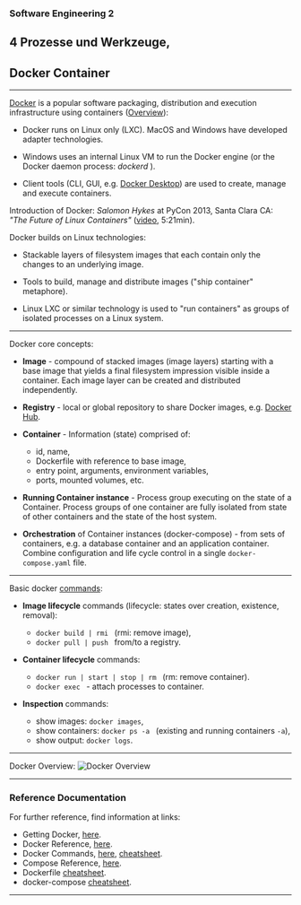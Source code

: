 ### Software Engineering 2
## 4 Prozesse und Werkzeuge,

## Docker Container 

---

[Docker](https://docs.docker.com) is a popular software packaging, distribution and execution infrastructure using containers ([Overview](https://docs.docker.com/get-started/overview)):

- Docker runs on Linux only (LXC). MacOS and Windows have developed adapter technologies.

- Windows uses an internal Linux VM to run the Docker engine (or the Docker daemon
    process: *dockerd* ).

- Client tools (CLI, GUI, e.g. [Docker Desktop](https://docs.docker.com/desktop/install/windows-install/)) are used to create, manage and execute containers.

Introduction of Docker: *Salomon Hykes* at PyCon 2013, Santa Clara CA: *"The Future of Linux Containers"* ([video](https://www.youtube.com/watch?v=9xciauwbsuo), 5:21min).


Docker builds on Linux technologies:

- Stackable layers of filesystem images that each contain only the changes
  to an underlying image.

- Tools to build, manage and distribute images ("ship container" metaphore).

- Linux LXC or similar technology is used to "run containers" as
  groups of isolated processes on a Linux system.

---

Docker core concepts:
- **Image** - compound of stacked images (image layers) starting with a base image that yields
  a final filesystem impression visible inside a container. Each image layer can be created
  and distributed independently.

- **Registry** - local or global repository to share Docker images, e.g. [Docker Hub](https://hub.docker.com).

- **Container** - Information (state) comprised of:
  - id, name,
  - Dockerfile with reference to base image,
  - entry point, arguments, environment variables,
  - ports, mounted volumes, etc.

- **Running Container instance** - Process group executing on the state of a Container.
  Process groups of one container are fully isolated from state of other containers
  and the state of the host system.

- **Orchestration** of Container instances (docker-compose) - from sets of containers,
  e.g. a database container and an application container. Combine configuration and
  life cycle control in a single `docker-compose.yaml` file.

---

Basic docker [commands](https://docs.docker.com/engine/reference/commandline/docker/):

* **Image lifecycle** commands (lifecycle: states over creation, existence, removal):
  * `docker build | rmi ` (rmi: remove image),
  * `docker pull | push ` from/to a registry.

* **Container lifecycle** commands:
  * `docker run | start | stop | rm ` (rm: remove container).
  * `docker exec ` - attach processes to container.

* **Inspection** commands:
  * show images: `docker images`,
  * show containers: `docker ps -a ` (existing and running containers `-a`),
  * show output: `docker logs`.

---

Docker Overview:
![Docker Overview](https://docs.docker.com/engine/images/architecture.svg "Some hover text")

---

### Reference Documentation
For further reference, find information at links:

* Getting Docker, [here](https://docs.docker.com/get-docker).
* Docker Reference, [here](https://docs.docker.com/reference).
* Docker Commands,  [here](https://docs.docker.com/engine/reference/commandline/docker),
  [cheatsheet](https://devhints.io/docker).
* Compose Reference, [here](https://docs.docker.com/compose/features-uses).
* Dockerfile [cheatsheet](https://devhints.io/dockerfile).
* docker-compose [cheatsheet](https://devhints.io/docker-compose).

---
